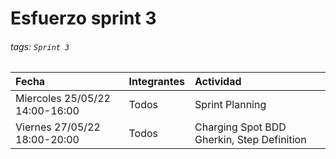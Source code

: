 # Esfuerzo sprint 3

###### tags: `Sprint 3`

| Fecha                          | Integrantes | Actividad                                  |
|:------------------------------ |:----------- |:------------------------------------------ |
| Miercoles 25/05/22 14:00-16:00 | Todos       | Sprint Planning                            |
| Viernes 27/05/22 18:00-20:00   | Todos       | Charging Spot BDD Gherkin, Step Definition |


